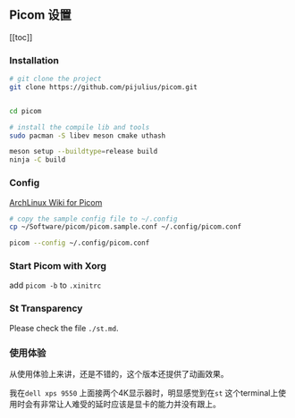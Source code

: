 ## Picom 设置
[[toc]]

### Installation

```bash
# git clone the project
git clone https://github.com/pijulius/picom.git


cd picom

# install the compile lib and tools
sudo pacman -S libev meson cmake uthash

meson setup --buildtype=release build
ninja -C build
```

### Config
[ArchLinux Wiki for Picom](https://wiki.archlinux.org/title/Picom#Disable_shadows_for_some_windows)

```bash
# copy the sample config file to ~/.config
cp ~/Software/picom/picom.sample.conf ~/.config/picom.conf

picom --config ~/.config/picom.conf
```

### Start Picom with Xorg
add `picom -b` to `.xinitrc`

### St Transparency
Please check the file `./st.md`.


### 使用体验

从使用体验上来讲，还是不错的，这个版本还提供了动画效果。

我在`dell xps 9550` 上面接两个4K显示器时，明显感觉到在`st` 这个terminal上使用时会有非常让人难受的延时应该是显卡的能力并没有跟上。


